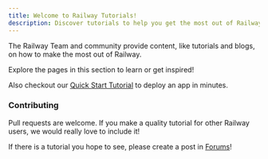 ```yaml
---
title: Welcome to Railway Tutorials!
description: Discover tutorials to help you get the most out of Railway."
---
```


The Railway Team and community provide content, like tutorials and blogs, on how to make the most out of Railway.

Explore the pages in this section to learn or get inspired!  

Also checkout our [Quick Start Tutorial](/quick-start) to deploy an app in minutes.

### Contributing

Pull requests are welcome.  If you make a quality tutorial for other Railway users, we would really love to include it!

If there is a tutorial you hope to see, please create a post in <a href="https://help.railway.com/" target="_blank">Forums</a>!

